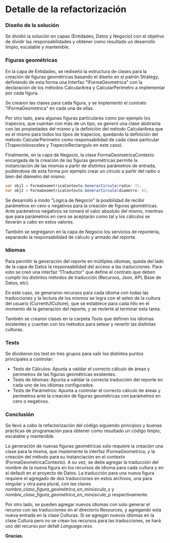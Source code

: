 
# Detalle de la refactorización

### Diseño de la solución

Se dividió la solución en capas (Entidades, Datos y Negocio) con el objetivo de dividir las responsabilidades y obtener como resultado un desarrollo limpio, escalable y mantenible. 

### Figuras geométricas

En la capa de Entidades, se rediseñó la estructura de clases para la creación de figuras geométricas basando el diseño en el patrón Strategy, definiendo de esta forma una Interfaz "IFormaGeometrica" con la declaración de los métodos CalcularArea y CalcularPerimetro a implementar por cada figura. 

Se crearon las clases para cada figura, y se implementó el contrato "IFormaGeometrica" en cada una de ellas.

Por otro lado, para algunas figuras particulares como por ejemplo los trapecios, que cuentan con más de un tipo, se generó una clase abstracta con las propiedades del mismo y la definición del método CalcularArea que es el mismo para todos los tipos de trapecios, quedando la definición del método CalcularPerimetro como responsabilidad de cada clase particular (TrapecioIsosceles y TrapecioRectangulo en este caso).

Finalmente, en la capa de Negocio, la clase FormaGeometricaContexto encargada de la creación de las figuras geométricas permite la instanciación de las mismas a partir de distintos parámetros de entrada, pudiéndose de esta forma por ejemplo crear un círculo a partir del radio o bien del diámetro del mismo:

```csharp
var obj1 = FormaGeometricaContexto.GenerarCirculo(radio: 3);
var obj2 = FormaGeometricaContexto.GenerarCirculo(diametro: 6);
```

Se desarrolló a modo "Lógica de Negocio" la posibilidad de recibir parámetros en cero o negativos para la creación de figuras geométricas. Ante parámetros negativos se tomará el valor absoluto del mismo, mientras que para parámetros en cero se aceptarán como tal y los cálculos se llevarán a cabo en estos valores.

También se segregaron en la capa de Negocio los servicios de reportería, separando la responsabilidad de cálculo y armado del reporte.

### Idiomas

Para permitir la generación del reporte en múltiples idiomas, queda del lado de la capa de Datos la responsabilidad del acceso a las traducciones. Para esto se creó una interfaz “ITraductor” que define el contrato que deben cumplir los distintos métodos de traducción (Recursos, Json, API, Base de Datos, etc). 

En este caso, se generaron recursos para cada idioma con todas las traducciones y la lectura de los mismos se logra con el seteo de la cultura del usuario (CurrentUICulture), que se establece para cada hilo en el momento de la generación del reporte, y se revierte al terminar esta tarea. 

También se crearon clases en la carpeta Tools que definen los idiomas existentes y cuentan con los métodos para setear y revertir las distintas culturas.

### Tests

Se dividieron los test en tres grupos para valir los distintos puntos principales a controlar:
- Tests de Cálculos: Apunta a validar el correcto cálculo de áreas y perímetros de las figuras geométricas existentes.
- Tests de Idiomas: Apunta a validar la correcta traducción del reporte en cada uno de los idiomas configurados.
- Tests de Parámetros: Apunta a controlar el correcto cálculo de áreas y perímetros ante la creación de figuras geométricas con parámetros en cero o negativos.

### Conclusión

Se llevó a cabo la refactorización del código siguiendo principios y buenas prácticas de programación para obtener como resultado un código limpio, escalable y mantenible. 

La generación de nuevas figuras geométricas solo requiere la creación una clase para la misma, que implemente la interfaz IFormaGeometrica, y la creación del método para su instanciación en el contexto (FormaGeometricaContexto). A su vez, se debe agregar la traducción del nombre de la nueva figura en los recursos de idioma para cada cultura y en el default en el proyecto de Datos. La traducción para una nueva figura requiere el agregado de dos traducciones en estos archivos, una para singular y otra para plural, con las claves *nombre_clase_figura_geométrica_en_minúscula*_s y *nombre_clase_figura_geométrica_en_minúscula*_p respectivamente.

Por otro lado, se pueden agregar nuevos idiomas con solo generar el recurso con las traducciones en el directorio Resources, y agregando esta nueva entrada en la clase Culturas. Si se agregan nuevos idiomas en la clase Cultura pero no se crean los recursos para las traducciones, se hará uso del recurso por defalt *Language.resx*.

**Gracias.**
